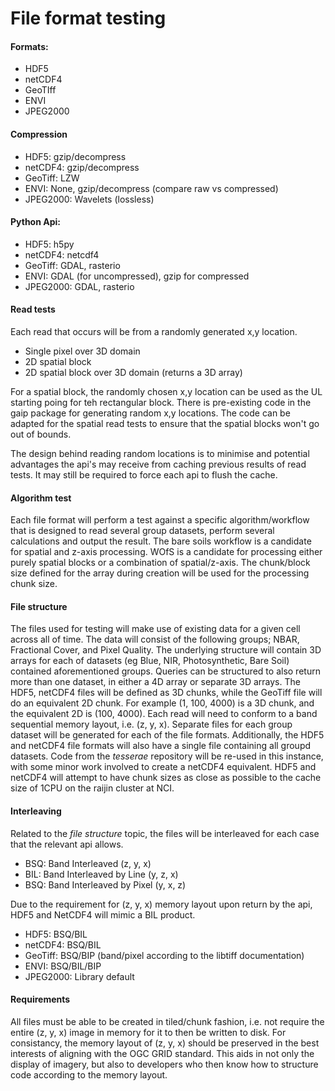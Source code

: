 # File format testing

#### Formats:
* HDF5
* netCDF4
* GeoTIff
* ENVI
* JPEG2000

#### Compression
* HDF5:		gzip/decompress
* netCDF4:	gzip/decompress
* GeoTiff:	LZW
* ENVI:		None, gzip/decompress (compare raw vs compressed)
* JPEG2000:	Wavelets (lossless)

#### Python Api:
* HDF5:		h5py
* netCDF4:	netcdf4
* GeoTiff:	GDAL, rasterio
* ENVI:		GDAL (for uncompressed), gzip for compressed
* JPEG2000:	GDAL, rasterio

#### Read tests
Each read that occurs will be from a randomly generated x,y location.
* Single pixel over 3D domain
* 2D spatial block
* 2D spatial block over 3D domain (returns a 3D array)

For a spatial block, the randomly chosen x,y location can be used as the UL
starting poing for teh rectangular block. There is pre-existing code in the
gaip package for generating random x,y locations. The code can be adapted for
the spatial read tests to ensure that the spatial blocks won't go out of
bounds.

The design behind reading random locations is to minimise and potential
advantages the api's may receive from caching previous results of read tests.
It may still be required to force each api to flush the cache.

#### Algorithm test
Each file format will perform a test against a specific algorithm/workflow
that is designed to read several group datasets, perform several calculations
and output the result. The bare soils workflow is a candidate for spatial and
z-axis processing. WOfS is a candidate for processing either purely spatial
blocks or a combination of spatial/z-axis. The chunk/block size defined for
the array during creation will be used for the processing chunk size.

#### File structure
The files used for testing will make use of existing data for a given cell
across all of time. The data will consist of the following groups; NBAR,
Fractional Cover, and Pixel Quality. The underlying structure will contain 3D
arrays for each of datasets (eg Blue, NIR, Photosynthetic, Bare Soil)
contained aforementioned groups.
Queries can be structured to also return more than one dataset, in either a 4D
array or separate 3D arrays.
The HDF5, netCDF4 files will be defined as 3D chunks, while the GeoTiff file
will do an equivalent 2D chunk. For example (1, 100, 4000) is a 3D chunk, and
the equivalent 2D is (100, 4000).
Each read will need to conform to a band sequential memory layout, i.e.
(z, y, x).
Separate files for each group dataset will be generated for each of the file
formats. Additionally, the HDF5 and netCDF4 file formats will also have a
single file containing all groupd datasets. Code from the *tesserae* repository
will be re-used in this instance, with some minor work involved to create a
netCDF4 equivalent.
HDF5 and netCDF4 will attempt to have chunk sizes as close as possible to the
cache size of 1CPU on the raijin cluster at NCI.

#### Interleaving
Related to the _file structure_ topic, the files will be interleaved for each
case that the relevant api allows.

* BSQ:		Band Interleaved (z, y, x)
* BIL:		Band Interleaved by Line (y, z, x)
* BSQ:		Band Interleaved by Pixel (y, x, z)

Due to the requirement for (z, y, x) memory layout upon return by the api,
HDF5 and NetCDF4 will mimic a BIL product.

* HDF5:		BSQ/BIL
* netCDF4:	BSQ/BIL
* GeoTiff:	BSQ/BIP (band/pixel according to the libtiff documentation)
* ENVI:		BSQ/BIL/BIP
* JPEG2000:	Library default

#### Requirements
All files must be able to be created in tiled/chunk fashion, i.e. not require
the entire (z, y, x) image in memory for it to then be written to disk.
For consistancy, the memory layout of (z, y, x) should be preserved in the
best interests of aligning with the OGC GRID standard. This aids in not only
the display of imagery, but also to developers who then know how to structure
code according to the memory layout.
